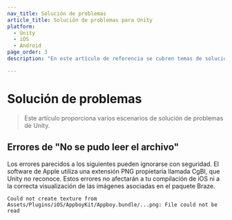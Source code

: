 ```yaml
---
nav_title: Solución de problemas
article_title: Solución de problemas para Unity
platform: 
  - Unity
  - iOS
  - Android
page_order: 3
description: "En este artículo de referencia se cubren temas de solución de problemas para la plataforma Unity."

---
```


# Solución de problemas

> Este artículo proporciona varios escenarios de solución de problemas de Unity.

## Errores de "No se pudo leer el archivo"

Los errores parecidos a los siguientes pueden ignorarse con seguridad. El software de Apple utiliza una extensión PNG propietaria llamada CgBI, que Unity no reconoce. Estos errores no afectarán a tu compilación de iOS ni a la correcta visualización de las imágenes asociadas en el paquete Braze.

```
Could not create texture from Assets/Plugins/iOS/AppboyKit/Appboy.bundle/...png: File could not be read
```
